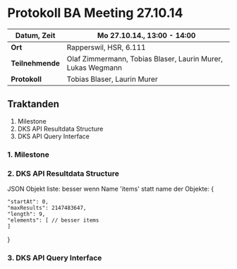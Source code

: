 # Protokoll BA Meeting 27.10.14

**Datum, Zeit**     | Mo 27.10.14., 13:00 - 14:00
---                 | ---
**Ort**             | Rapperswil, HSR, 6.111
**Teilnehmende**    | Olaf Zimmermann, Tobias Blaser, Laurin Murer, Lukas Wegmann
**Protokoll**       | Tobias Blaser, Laurin Murer


## Traktanden

1. Milestone
2. DKS API Resultdata Structure
3. DKS API Query Interface


### 1. Milestone



### 2. DKS API Resultdata Structure

JSON Objekt liste: besser wenn Name 'items' statt name der Objekte:
{

    "startAt": 0,
    "maxResults": 2147483647,
    "length": 9,
    "elements": [ // besser items
    ]
}


### 3. DKS API Query Interface